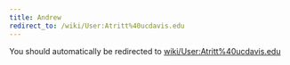 ```yaml
---
title: Andrew
redirect_to: /wiki/User:Atritt%40ucdavis.edu
---
```


You should automatically be redirected to [wiki/User:Atritt%40ucdavis.edu](User:Atritt%40ucdavis.edu)
